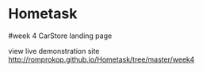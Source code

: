 # Hometask
 
#week 4 CarStore landing page

view live demonstration site http://romprokop.github.io/Hometask/tree/master/week4
